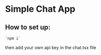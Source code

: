 # Simple Chat App

## How to set up:
```
`npm i`
```
then add your own api key in the chat.tsx file

